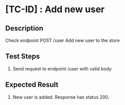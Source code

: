 # [TC-ID] : Add new user

## Description

Check endpoint POST /user Add new user to the store

## Test Steps

1. Send request to endpoint /user with valid body

## Expected Result

1. New user is added. Response has status 200.
